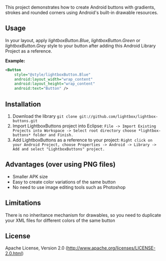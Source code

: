 This project demonstrates how to create Android buttons with gradients, strokes and rounded corners using Android's built-in drawable resources.

## Usage
In your layout, apply *lightboxButton.Blue*, *lightboxButton.Green* or *lightboxButton.Grey* style to your button after adding this Android Library Project as a reference.

**Example:**
```xml
<Button
    style="@style/lightboxButton.Blue"
    android:layout_width="wrap_content"
    android:layout_height="wrap_content"
    android:text="Button" />
```

## Installation
1. Download the library
``git clone git://github.com/lightbox/lightbox-buttons.git``
2. Import LightboxButtons project into Eclipse:
``File -> Import Existing Projects into Workspace -> Select root directory
choose *lightbox-buttons* folder and Finish.``
3. Add LightboxButtons as a reference to your project:
``Right click on your Android Project, choose Properties -> Android -> Library -> Add and select "LightboxButtons" project.``

## Advantages (over using PNG files)
* Smaller APK size
* Easy to create color variations of the same button
* No need to use image editing tools such as Photoshop

## Limitations
There is no inheritance mechanism for drawables, so you need to duplicate your XML files for different colors of the same button

## License
Apache License, Version 2.0 (http://www.apache.org/licenses/LICENSE-2.0.html)